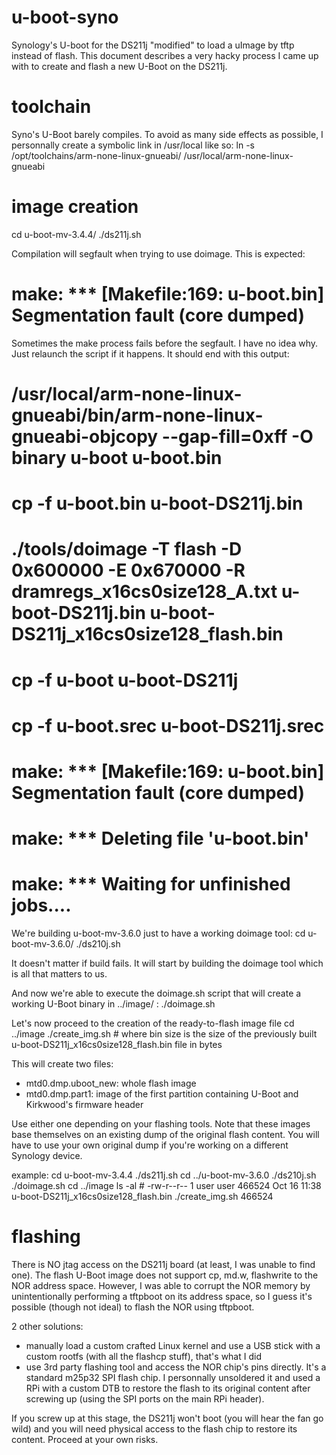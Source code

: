 # u-boot-syno
Synology's U-boot for the DS211j "modified" to load a uImage by tftp instead of flash.
This document describes a very hacky process I came up with to create and flash a new U-Boot on the DS211j.

# toolchain
Syno's U-Boot barely compiles. To avoid as many side effects as possible, I personnally create a symbolic link in /usr/local like so:
ln -s /opt/toolchains/arm-none-linux-gnueabi/ /usr/local/arm-none-linux-gnueabi

# image creation
cd u-boot-mv-3.4.4/
./ds211j.sh

Compilation will segfault when trying to use doimage. This is expected:
# make: \*\*\* [Makefile:169: u-boot.bin] Segmentation fault (core dumped)

Sometimes the make process fails before the segfault. I have no idea why. Just relaunch the script if it happens. It should end with this output:
# /usr/local/arm-none-linux-gnueabi/bin/arm-none-linux-gnueabi-objcopy --gap-fill=0xff -O binary u-boot u-boot.bin
# cp -f u-boot.bin u-boot-DS211j.bin
# ./tools/doimage -T flash -D 0x600000 -E 0x670000 -R dramregs_x16cs0size128_A.txt u-boot-DS211j.bin u-boot-DS211j_x16cs0size128_flash.bin
# cp -f u-boot u-boot-DS211j
# cp -f u-boot.srec u-boot-DS211j.srec
# make: \*\*\* [Makefile:169: u-boot.bin] Segmentation fault (core dumped)
# make: \*\*\* Deleting file 'u-boot.bin'
# make: \*\*\* Waiting for unfinished jobs....

We're building u-boot-mv-3.6.0 just to have a working doimage tool:
cd u-boot-mv-3.6.0/
./ds210j.sh

It doesn't matter if build fails. It will start by building the doimage tool which is all that matters to us.

And now we're able to execute the doimage.sh script that will create a working U-Boot binary in ../image/ :
./doimage.sh

Let's now proceed to the creation of the ready-to-flash image file
cd ../image
./create_img.sh <bin size> # where bin size is the size of the previously built u-boot-DS211j_x16cs0size128_flash.bin file in bytes

This will create two files:
- mtd0.dmp.uboot_new: whole flash image
- mtd0.dmp.part1: image of the first partition containing U-Boot and Kirkwood's firmware header

Use either one depending on your flashing tools.
Note that these images base themselves on an existing dump of the original flash content. You will have to use your own original dump if you're working on a different Synology device.

example:
cd u-boot-mv-3.4.4
./ds211j.sh
cd ../u-boot-mv-3.6.0
./ds210j.sh
./doimage.sh
cd ../image
ls -al # -rw-r--r-- 1 user user  466524 Oct 16 11:38 u-boot-DS211j_x16cs0size128_flash.bin
./create_img.sh 466524

# flashing
There is NO jtag access on the DS211j board (at least, I was unable to find one). The flash U-Boot image does not support cp, md.w, flashwrite to the NOR address space. However, I was able to corrupt the NOR memory by unintentionally performing a tftpboot on its address space, so I guess it's possible (though not ideal) to flash the NOR using tftpboot.

2 other solutions:
- manually load a custom crafted Linux kernel and use a USB stick with a custom rootfs (with all the flashcp stuff), that's what I did
- use 3rd party flashing tool and access the NOR chip's pins directly. It's a standard m25p32 SPI flash chip. I personnally unsoldered it and used a RPi with a custom DTB to restore the flash to its original content after screwing up (using the SPI ports on the main RPi header).

If you screw up at this stage, the DS211j won't boot (you will hear the fan go wild) and you will need physical access to the flash chip to restore its content. Proceed at your own risks.
